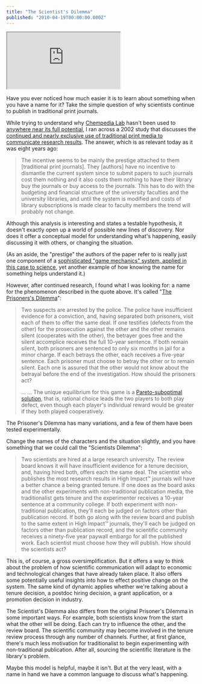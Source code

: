 ```yaml
---
title: "The Scientist's Dilemma"
published: "2010-04-19T00:00:00.000Z"
---
```


<div class="videowrapper">
  <iframe src="https://www.youtube.com/embed/ED9gaAb2BEw" allowfullscreen></iframe>
</div>

Have you ever noticed how much easier it is to learn about something when you have a name for it? Take the simple question of why scientists continue to publish in traditional print journals.

While trying to understand why [Chempedia Lab](http://lab.chempedia.com) hasn't been used to [anywhere near its full potential](/articles/2010/03/09/why-is-chempedia-lab-failing), I ran across a 2002 study that discusses the [continued and nearly exclusive use of traditional print media to communicate research results](http://www.scix.net/d/01/d1.pdf). The answer, which is as relevant today as it was eight years ago:

>  The incentive seems to be mainly the prestige attached to them \[traditional print journals\]. They \[authors\] have no incentive to dismantle the current system since to submit papers to such journals cost them nothing and it also costs them nothing to have their library buy the journals or buy access to the journals. This has to do with the budgeting and financial structure of the university faculties and the university libraries, and until the system is modified and costs of library subscriptions is made clear to faculty members the trend will probably not change.

Although this analysis is interesting and states a testable hypothesis, it doesn't exactly open up a world of possible new lines of discovery. Nor does it offer a conceptual model for understanding what's happening, easily discussing it with others, or changing the situation.

(As an aside, the "prestige" the authors of the paper refer to is really just one component of a [sophisticated "game mechanics" system, applied in this case to science](/articles/2010/03/26/game-mechanics-in-science-your-soaking-in-them), yet another example of how knowing the name for something helps understand it.)

However, after continued research, I found what I was looking for: a name for the phenomenon described in the quote above. It's called "[The Prisoners's Dilemma](http://en.wikipedia.org/wiki/Prisoner's_dilemma)":

>  Two suspects are arrested by the police. The police have insufficient evidence for a conviction, and, having separated both prisoners, visit each of them to offer the same deal. If one testifies (defects from the other) for the prosecution against the other and the other remains silent (cooperates with the other), the betrayer goes free and the silent accomplice receives the full 10-year sentence. If both remain silent, both prisoners are sentenced to only six months in jail for a minor charge. If each betrays the other, each receives a five-year sentence. Each prisoner must choose to betray the other or to remain silent. Each one is assured that the other would not know about the betrayal before the end of the investigation. How should the prisoners act?
>
> ...
> ... The unique equilibrium for this game is a [Pareto-suboptimal solution](http://en.wikipedia.org/wiki/Pareto_efficiency), that is, rational choice leads the two players to both play defect, even though each player's individual reward would be greater if they both played cooperatively.

The Prisoner's Dilemma has many variations, and a few of them have been tested experimentally.

Change the names of the characters and the situation slightly, and you have something that we could call the "Scientists Dilemma":

>  Two scientists are hired at a large research university. The review board knows it will have insufficient evidence for a tenure decision, and, having hired both, offers each the same deal. The scientist who publishes the most research results in High Impact&trade; journals will have a better chance a being granted tenure. If one does as the board asks and the other experiments with non-traditional publication media, the traditionalist gets tenure and the experimenter receives a 10-year sentence at a community college. If both experiment with non-traditional publication, they'll each be judged on factors other than publication record. If both go along with the review board and publish to the same extent in High Impact&trade; journals, they'll each be judged on factors other than publication record, and the scientific community receives a ninety-five year paywall embargo for all the published work. Each scientist must choose how they will publish. How should the scientists act?

This is, of course, a gross oversimplification. But it offers a way to think about the problem of how scientific communication will adapt to economic and technological changes that have already taken place. It also offers some potentially useful insights into how to effect positive change on the system. The same kind of dynamic applies whether we're talking about a tenure decision, a postdoc hiring decision, a grant application, or a promotion decision in industry.

The Scientist's Dilemma also differs from the original Prisoner's Dilemma in some important ways. For example, both scientists know from the start what the other will be doing. Each can try to influence the other, and the review board. The scientific community may become involved in the tenure review process through any number of channels. Further, at first glance, there's much less motivation for traditionalist to begin experimenting with non-traditional publication. After all, sourcing the scientific literature is the library's problem.

Maybe this model is helpful, maybe it isn't. But at the very least, with a name in hand we have a common language to discuss what's happening.